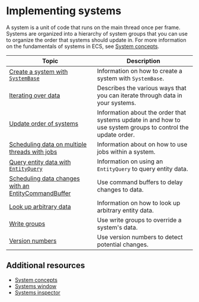 # Implementing systems

A system is a unit of code that runs on the main thread once per frame. Systems are organized into a hierarchy of system groups that you can use to organize the order that systems should update in. For more information on the fundamentals of systems in ECS, see [System concepts](concepts-systems.md).

|**Topic**|**Description**|
|---|---|
|[Create a system with `SystemBase`](systems-systembase.md)|Information on how to create a system with `SystemBase`.|
|[Iterating over data](systems-iterating-data-intro.md)|Describes the various ways that you can iterate through data in your systems.|
|[Update order of systems](systems-update-order.md)|Information about the order that systems update in and how to use system groups to control the update order.|
|[Scheduling data on multiple threads with jobs](systems-scheduling-jobs.md)|Information about on how to use jobs within a system. |
|[Query entity data with `EntityQuery`](systems-entityquery.md)|Information on using an `EntityQuery` to query entity data.|
|[Scheduling data changes with an EntityCommandBuffer](systems-entity-command-buffers.md) |Use command buffers to delay changes to data.|
|[Look up arbitrary data](systems-looking-up-data.md)|Information on how to look up arbitrary entity data.|
|[Write groups](systems-write-groups.md)|Use write groups to override a system's data.|
|[Version numbers](systems-version-numbers.md)|Use version numbers to detect potential changes.|

## Additional resources
* [System concepts](concepts-systems.md)
* [Systems window](editor-systems-window.md)
* [Systems inspector](editor-system-inspector.md)
